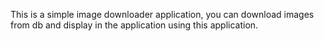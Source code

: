 This is a simple image downloader application, you can download images from db and display in the application using this 
application.
